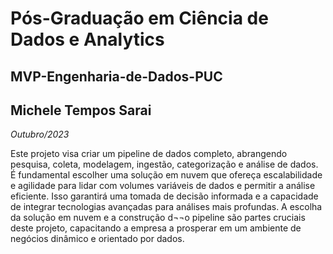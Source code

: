# Pós-Graduação em Ciência de Dados e Analytics
## MVP-Engenharia-de-Dados-PUC

## Michele Tempos Sarai
*Outubro/2023*



Este projeto visa criar um pipeline de dados completo, abrangendo pesquisa, coleta, modelagem, ingestão, categorização e análise de dados.
 É fundamental escolher uma solução em nuvem que ofereça escalabilidade e agilidade para lidar com volumes variáveis de dados e permitir a análise eficiente. Isso garantirá uma tomada de decisão informada e a capacidade de integrar tecnologias avançadas para análises mais profundas.
 A escolha da solução em nuvem e a construção d¬¬o pipeline são partes cruciais deste projeto, capacitando a empresa a prosperar em um ambiente de negócios dinâmico e orientado por dados.

